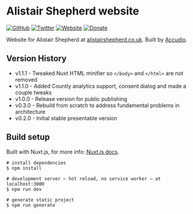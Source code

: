 # Alistair Shepherd website

[![GitHub](https://img.shields.io/badge/GitHub-Accudio-0366d6.svg)](https://github.com/Accudio) [![Twitter](https://img.shields.io/badge/Twitter-@accudio-1DA1F2.svg)](https://twitter.com/accudio) [![Website](https://img.shields.io/badge/Website-alistairshepherd.uk-4B86AF.svg)](https://alistairshepherd.uk) [![Donate](https://img.shields.io/badge/Donate-Paypal-009cde.svg)](https://www.paypal.com/cgi-bin/webscr?cmd=_donations&business=alistair.shepherd@hotmail.co.uk&item_name=Supporting+open+source+projects+by+Alistair+Shepherd&currency_code=GBP)

Website for Alistair Shepherd at [alistairshepherd.co.uk][alistairshepherdurl]. Built by [Accudio][accudiourl].

## Version History

- v1.1.1  - Tweaked Nuxt HTML minifier so `</body>` and `</html>` are not removed
- v1.1.0  - Added Countly analytics support, consent dialog and made a couple tweaks
- v1.0.0  - Release version for public publishing
- v0.3.0  - Rebuild from scratch to address fundamental problems in architecture
- v0.2.0  - Initial stable presentable version

## Build setup
Built with Nuxt.js, for more info: [Nuxt.js docs][nuxtdocs].
```
# install dependencies
$ npm install

# development server — hot reload, no service worker — at localhost:3000
$ npm run dev

# generate static project
$ npm run generate
```

[alistairshepherdurl]:https://alistairshepherd.uk/
[accudiourl]:https://accudio.com/
[nuxtdocs]:https://github.com/nuxt/nuxt.js
